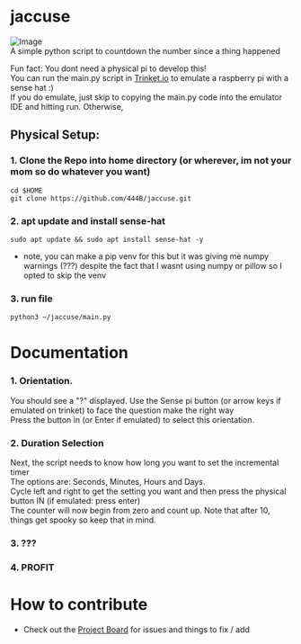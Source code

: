 # jaccuse
![Image](https://user-images.githubusercontent.com/15311579/214655423-8da5e44b-fbb2-4bb4-b9ef-6464e25b29cf.png)  
A simple python script to countdown the number since a thing happened  

Fun fact: You dont need a physical pi to develop this!  
You can run the main.py script in [Trinket.io](https://trinket.io/sense-hat) to emulate a raspberry pi with a sense hat :)  
If you do emulate, just skip to copying the main.py code into the emulator IDE and hitting run. Otherwise,  

## Physical Setup:

### 1. Clone the Repo into home directory (or wherever, im not your mom so do whatever you want)
```shell
cd $HOME
git clone https://github.com/444B/jaccuse.git
```

### 2. apt update and install sense-hat
```shell
sudo apt update && sudo apt install sense-hat -y
```
- note, you can make a pip venv for this but it was giving me numpy warnings (???) despite the fact that I wasnt using numpy or pillow so I opted to skip the venv

### 3. run file
```shell
python3 ~/jaccuse/main.py
```

# Documentation
### 1. Orientation.  
You should see a "?" displayed. Use the Sense pi button (or arrow keys if emulated on trinket) to face the question make the right way  
Press the button in (or Enter if emulated) to select this orientation.

### 2. Duration Selection
Next, the script needs to know how long you want to set the incremental timer  
The options are: Seconds, Minutes, Hours and Days.  
Cycle left and right to get the setting you want and then press the physical button IN (if emulated: press enter)  
The counter will now begin from zero and count up. Note that after 10, things get spooky so keep that in mind.  

### 3. ???

### 4. PROFIT

# How to contribute
- Check out the [Project Board](https://github.com/users/444B/projects/1/views/2?layout=board) for issues and things to fix / add
